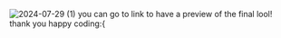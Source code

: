![2024-07-29 (1)](https://github.com/user-attachments/assets/a850608a-1648-4514-9c07-16376567c479)
you can go to link to have a preview of the final lool!
thank you
happy coding:{
